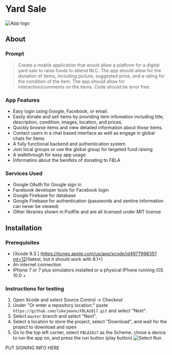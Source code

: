 # Yard Sale

![App logo](https://raw.githubusercontent.com/lukejmann/FBLA2017/master/FBLA2017/Assets.xcassets/AppIcon.appiconset/AppIcon-60%403x.png?token=AbCv2DDxx9EAtd3663E-V4BUqiYtXN33ks5ZFgjFwA%3D%3D)


## About

### Prompt
> Create a mobile application that would allow a platform for a digital yard sale to raise funds to attend NLC. The app should allow for the donation of items, including picture, suggested price, and a rating for the condition of the item. The app should allow for interaction/comments on the items. Code should be error free.

### App Features
* Easy login using Google, Facebook, or email.
* Easily donate and sell items by providing item infomation including title, description,  condition, images, location, and prices. 
* Quickly browse items and view detailed information about those items. 
* Contact users in a chat based interface as well as engage in global chats for items
* A fully functional backend and authentication system
* Join local groups or use the global group for targeted fund raising
* A walkthrough for easy app usage
* Informatino about the benifets of donating to FBLA

### Services Used
* Google OAuth for Google sign in
* Facebook developer tools for Facebook login
* Google Firebase for database
* Google Firebase for authentication (passwords and sentive information can never be viewed)
* Other libraries shown in Podfile and are all licensed under MIT license












## Installation
### Prerequisites
* [Xcode 8.3 ] (https://itunes.apple.com/us/app/xcode/id497799835?mt=12)(latest, but it should work with 8.1+)
* An internet connection
* iPhone 7 or 7 plus simulators installed or a physical iPhone running iOS 10.0 +

### Instructions for testing
1. Open Xcode and select Source Control -> Checkout
2. Under "Or enter a repository location:"  paste `https://github.com/lukejmann/FBLA2017.git` and select "Next".
3. Select `master` branch and select "Next".
4. Select a location to store the project, select "Download", and wait for the project to download and open
5. Go to the top left corner, select `FBLA2017` as the Scheme, chose a device to run the app on,  and press the run button (play button)
![Select Run](https://raw.githubusercontent.com/lukejmann/FBLA2017/master/Photoshop/Screen%20Shot%202017-05-05%20at%203.38.44%20PM.png)










<!--### Steps
1. 
 If you have [git](https://git-scm.com) : 
 Run  `git clone https://github.com/lukejmann/FBLA2017.git` in the desired installation folder.
 
 OR
 
 If you do not have git, 
  press the download ZIP button (⬆️) and extract the ZIP file to the desired folder.

2. Open `FBLA2017.xcworkspace`
3.  Select FBLA2017 (project file) in the Project Navigator (located on the left)
4. Select the "General" tab and change the bundle identifier 
5. Under Identitiy: Change the bundle ID, replacing com.namehere with any domain that you would like to use
![Select Run](https://raw.githubusercontent.com/lukejmann/FBLA2017/master/Photoshop/Screen%20Shot%202017-05-13%20at%209.10.51%20AM.png)
6. Under Signing: Change the tean
![Select Run](https://raw.githubusercontent.com/lukejmann/FBLA2017/master/Photoshop/Screen%20Shot%202017-05-13%20at%209.13.50%20AM.png)
7. Go to the top left corner, select `FBLA2017` as the Scheme, chose a device to run the app on,  and press the run button (play button)
![Select Run](https://raw.githubusercontent.com/lukejmann/FBLA2017/master/Photoshop/Screen%20Shot%202017-05-05%20at%203.38.44%20PM.png)
8.  If the app is being run on a physical device, the app and developer profile must be approved in the settings menu of the device (Settings –> General –> Device Management)-->


PUT SIGNING INFO HERE
